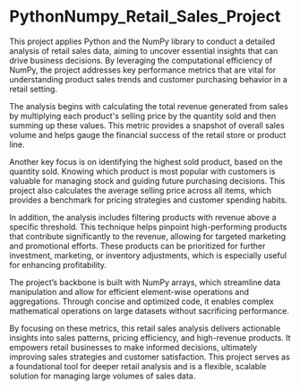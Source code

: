# PythonNumpy_Retail_Sales_Project
This project applies Python and the NumPy library to conduct a detailed analysis of retail sales data, aiming to uncover essential insights that can drive business decisions. By leveraging the computational efficiency of NumPy, the project addresses key performance metrics that are vital for understanding product sales trends and customer purchasing behavior in a retail setting.

The analysis begins with calculating the total revenue generated from sales by multiplying each product's selling price by the quantity sold and then summing up these values. This metric provides a snapshot of overall sales volume and helps gauge the financial success of the retail store or product line.

Another key focus is on identifying the highest sold product, based on the quantity sold. Knowing which product is most popular with customers is valuable for managing stock and guiding future purchasing decisions. This project also calculates the average selling price across all items, which provides a benchmark for pricing strategies and customer spending habits.

In addition, the analysis includes filtering products with revenue above a specific threshold. This technique helps pinpoint high-performing products that contribute significantly to the revenue, allowing for targeted marketing and promotional efforts. These products can be prioritized for further investment, marketing, or inventory adjustments, which is especially useful for enhancing profitability.

The project’s backbone is built with NumPy arrays, which streamline data manipulation and allow for efficient element-wise operations and aggregations. Through concise and optimized code, it enables complex mathematical operations on large datasets without sacrificing performance.

By focusing on these metrics, this retail sales analysis delivers actionable insights into sales patterns, pricing efficiency, and high-revenue products. It empowers retail businesses to make informed decisions, ultimately improving sales strategies and customer satisfaction. This project serves as a foundational tool for deeper retail analysis and is a flexible, scalable solution for managing large volumes of sales data.
